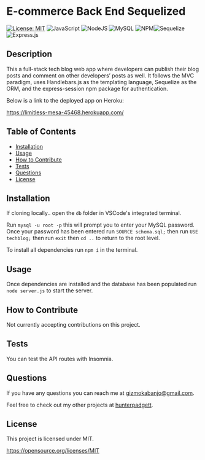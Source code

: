 # E-commerce Back End Sequelized

  [![License: MIT](https://img.shields.io/badge/License-MIT-yellow.svg)](https://opensource.org/licenses/MIT) ![JavaScript](https://img.shields.io/badge/javascript-%23323330.svg?style=for-the-badge&logo=javascript&logoColor=%23F7DF1E) ![NodeJS](https://img.shields.io/badge/node.js-6DA55F?style=for-the-badge&logo=node.js&logoColor=white) ![MySQL](https://img.shields.io/badge/mysql-%2300f.svg?style=for-the-badge&logo=mysql&logoColor=white) ![NPM](https://img.shields.io/badge/NPM-%23000000.svg?style=for-the-badge&logo=npm&logoColor=white)![Sequelize](https://img.shields.io/badge/Sequelize-52B0E7?style=for-the-badge&logo=Sequelize&logoColor=white)![Express.js](https://img.shields.io/badge/express.js-%23404d59.svg?style=for-the-badge&logo=express&logoColor=%2361DAFB)

  ## Description

  This a full-stack tech blog web app where developers can publish their blog posts and comment on other developers’ posts as well. It follows the MVC paradigm, uses Handlebars.js as the templating language, Sequelize as the ORM, and the express-session npm package for authentication.

  Below is a link to the deployed app on Heroku:

  https://limitless-mesa-45468.herokuapp.com/
  
  ## Table of Contents

  - [Installation](#installation)
  - [Usage](#usage)
  - [How to Contribute](#how_to_contribute)
  - [Tests](#tests)
  - [Questions](#questions)
  - [License](#license)
  
  ## Installation
  
  If cloning locally.. open the ```db``` folder in VSCode's integrated terminal.

  Run ```mysql -u root -p``` this will prompt you to enter your MySQL password. Once your password has been entered run ```SOURCE schema.sql;``` then run ```USE techblog;``` then run ```exit``` then ```cd ..``` to return to the root level.

  To install all dependencies run ```npm i``` in the terminal.

  ## Usage

  Once dependencies are installed and the database has been populated run ```node server.js``` to start the server.

  ## How to Contribute

  Not currently accepting contributions on this project.

  ## Tests

  You can test the API routes with Insomnia.

  ## Questions

  If you have any questions you can reach me at gizmokabanjo@gmail.com. 

  Feel free to check out my other projects at [hunterpadgett](https://www.github.com/hunterpadgett).

  ## License
      
  This project is licensed under MIT.

  https://opensource.org/licenses/MIT